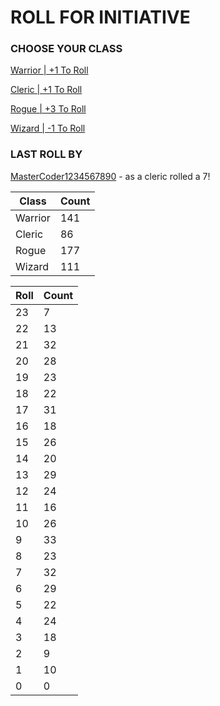 # ROLL FOR INITIATIVE
### CHOOSE YOUR CLASS

[Warrior | +1 To Roll](https://github.com/benjaminsampica/benjaminsampica/issues/new?title=roll%7Cwarrior&body=Just+click+%27Submit+new+issue%27.)

[Cleric | +1 To Roll](https://github.com/benjaminsampica/benjaminsampica/issues/new?title=roll%7Ccleric&body=Just+click+%27Submit+new+issue%27.)

[Rogue | +3 To Roll](https://github.com/benjaminsampica/benjaminsampica/issues/new?title=roll%7Crogue&body=Just+click+%27Submit+new+issue%27.)

[Wizard | -1 To Roll](https://github.com/benjaminsampica/benjaminsampica/issues/new?title=roll%7Cwizard&body=Just+click+%27Submit+new+issue%27.)
### LAST ROLL BY
[MasterCoder1234567890](https://www.github.com/MasterCoder1234567890) - as a cleric rolled a 7!

|Class|Count|
|-|-|
|Warrior|141|
|Cleric|86|
|Rogue|177|
|Wizard|111|

|Roll|Count|
|-|-|
|23|7
|22|13
|21|32
|20|28
|19|23
|18|22
|17|31
|16|18
|15|26
|14|20
|13|29
|12|24
|11|16
|10|26
|9|33
|8|23
|7|32
|6|29
|5|22
|4|24
|3|18
|2|9
|1|10
|0|0
